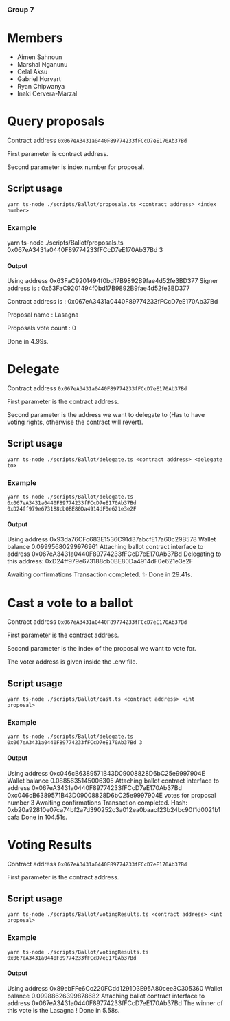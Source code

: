 ### Group 7 

# Members 
- Aimen Sahnoun
- Marshal Nganunu
- Celal Aksu
- Gabriel Horvart
- Ryan Chipwanya
- Inaki Cervera-Marzal

# Query proposals

Contract address `0x067eA3431a0440F89774233fFCcD7eE170Ab37Bd`

First parameter is contract address.

Second parameter is index number for proposal.

## Script usage

`yarn ts-node ./scripts/Ballot/proposals.ts <contract address> <index number>`

### Example

yarn ts-node ./scripts/Ballot/proposals.ts 0x067eA3431a0440F89774233fFCcD7eE170Ab37Bd 3

#### Output

Using address 0x63FaC9201494f0bd17B9892B9fae4d52fe3BD377
Signer address is : 0x63FaC9201494f0bd17B9892B9fae4d52fe3BD377

Contract address is : 0x067eA3431a0440F89774233fFCcD7eE170Ab37Bd

Proposal name : Lasagna

Proposals vote count : 0

Done in 4.99s.

# Delegate

Contract address `0x067eA3431a0440F89774233fFCcD7eE170Ab37Bd`

First parameter is the contract address.

Second parameter is the address we want to delegate to (Has to have voting rights, otherwise the contract will revert).

## Script usage

`yarn ts-node ./scripts/Ballot/delegate.ts <contract address> <delegate to>`

### Example

`yarn ts-node ./scripts/Ballot/delegate.ts 0x067eA3431a0440F89774233fFCcD7eE170Ab37Bd 0xD24ff979e673188cb0BE80Da4914dF0e621e3e2F`

#### Output

Using address 0x93da76CFc683E1536C91d37abcfE17a60c29B578
Wallet balance 0.09995680299976961
Attaching ballot contract interface to address 0x067eA3431a0440F89774233fFCcD7eE170Ab37Bd
Delegating to this address: 0xD24ff979e673188cb0BE80Da4914dF0e621e3e2F

Awaiting confirmations
Transaction completed.
✨  Done in 29.41s.


# Cast a vote to a ballot

Contract address `0x067eA3431a0440F89774233fFCcD7eE170Ab37Bd`

First parameter is the contract address.

Second parameter is the index of the proposal we want to vote for.

The voter address is given inside the .env file.

## Script usage

`yarn ts-node ./scripts/Ballot/cast.ts <contract address> <int proposal>`

### Example

`yarn ts-node ./scripts/Ballot/delegate.ts 0x067eA3431a0440F89774233fFCcD7eE170Ab37Bd 3`

#### Output

Using address 0xc046cB6389571B43D09008828D6bC25e9997904E
Wallet balance 0.0885635145006305
Attaching ballot contract interface to address 0x067eA3431a0440F89774233fFCcD7eE170Ab37Bd
0xc046cB6389571B43D09008828D6bC25e9997904E votes for proposal number 3
Awaiting confirmations
Transaction completed. Hash: 0xb20a92810e07ca74bf2a7d390252c3a012ea0baacf23b24bc90f1d0021b1cafa
Done in 104.51s.

# Voting Results

Contract address `0x067eA3431a0440F89774233fFCcD7eE170Ab37Bd`

First parameter is the contract address.

## Script usage

`yarn ts-node ./scripts/Ballot/votingResults.ts <contract address> <int proposal>`

### Example

`yarn ts-node ./scripts/Ballot/votingResults.ts 0x067eA3431a0440F89774233fFCcD7eE170Ab37Bd`

#### Output

Using address 0x89ebFFe6Cc220FCdd1291D3E95A80cee3C305360
Wallet balance 0.09988626399878682
Attaching ballot contract interface to address 0x067eA3431a0440F89774233fFCcD7eE170Ab37Bd
The winner of this vote is the Lasagna !
Done in 5.58s.
